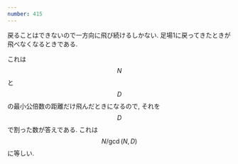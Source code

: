 ```yaml
---
number: 415
---
```

戻ることはできないので一方向に飛び続けるしかない. 足場1に戻ってきたときが飛べなくなるときである.

これは $$ N $$ と $$ D $$ の最小公倍数の距離だけ飛んだときになるので, それを $$ D $$ で割った数が答えである. これは $$ N/\gcd(N,D) $$ に等しい.
